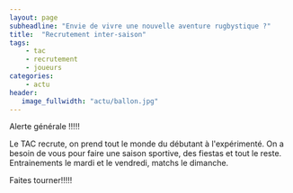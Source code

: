 ```yaml
---
layout: page
subheadline: "Envie de vivre une nouvelle aventure rugbystique ?"
title:  "Recrutement inter-saison"
tags:
    - tac 
    - recrutement
    - joueurs
categories:
    - actu
header:
   image_fullwidth: "actu/ballon.jpg"
---
```

Alerte générale !!!!!

Le TAC recrute, on prend tout le monde du débutant à l'expérimenté.
On a besoin de vous pour faire une saison sportive, des fiestas et tout le reste.
Entrainements le mardi et le vendredi, matchs le dimanche.

Faites tourner!!!!!
